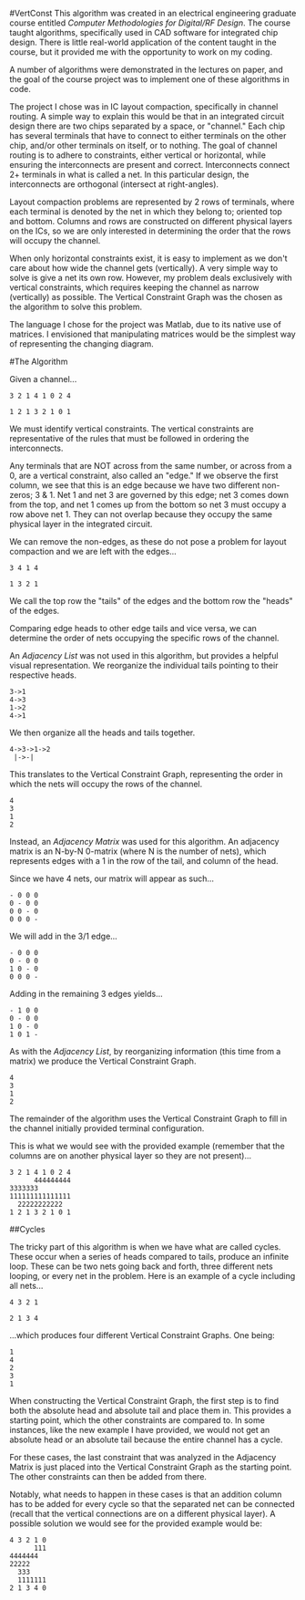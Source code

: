 #VertConst
This algorithm was created in an electrical engineering graduate course entitled *Computer Methodologies for Digital/RF Design*. The course taught algorithms, specifically used in CAD software for integrated chip design. There is little real-world application of the content taught in the course, but it provided me with the opportunity to work on my coding.

A number of algorithms were demonstrated in the lectures on paper, and the goal of the course project was to implement one of these algorithms in code.

The project I chose was in IC layout compaction, specifically in channel routing. A simple way to explain this would be that in an integrated circuit design there are two chips separated by a space, or "channel." Each chip has several terminals that have to connect to either terminals on the other chip, and/or other terminals on itself, or to nothing. The goal of channel routing is to adhere to constraints, either vertical or horizontal, while ensuring the interconnects are present and correct. Interconnects connect 2+ terminals in what is called a net. In this particular design, the interconnects are orthogonal (intersect at right-angles).

Layout compaction problems are represented by 2 rows of terminals, where each terminal is denoted by the net in which they belong to; oriented top and bottom. Columns and rows are constructed on different physical layers on the ICs, so we are only interested in determining the order that the rows will occupy the channel.

When only horizontal constraints exist, it is easy to implement as we don't care about how wide the channel gets (vertically). A very simple way to solve is give a net its own row. However, my problem deals exclusively with vertical constraints, which requires keeping the channel as narrow (vertically) as possible. The Vertical Constraint Graph was the chosen as the algorithm to solve this problem.

The language I chose for the project was Matlab, due to its native use of matrices. I envisioned that manipulating matrices would be the simplest way of representing the changing diagram.


#The Algorithm

Given a channel...

	3 2 1 4 1 0 2 4
	
	1 2 1 3 2 1 0 1

We must identify vertical constraints. The vertical constraints are representative of the rules that must be followed in ordering the interconnects.

Any terminals that are NOT across from the same number, or across from a 0, are a vertical constraint, also called an "edge." If we observe the first column, we see that this is an edge because we have two different non-zeros; 3 & 1. Net 1 and net 3 are governed by this edge; net 3 comes down from the top, and net 1 comes up from the bottom so net 3 must occupy a row above net 1. They can not overlap because they occupy the same physical layer in the integrated circuit.

We can remove the non-edges, as these do not pose a problem for layout compaction and we are left with the edges...

	3 4 1 4
	
	1 3 2 1

We call the top row the "tails" of the edges and the bottom row the "heads" of the edges.

Comparing edge heads to other edge tails and vice versa, we can determine the order of nets occupying the specific rows of the channel.

An *Adjacency List* was not used in this algorithm, but provides a helpful visual representation. We reorganize the individual tails pointing to their respective heads.

	3->1
	4->3
	1->2
	4->1

We then organize all the heads and tails together.

	4->3->1->2
	 |->-|

This translates to the Vertical Constraint Graph, representing the order in which the nets will occupy the rows of the channel.

	4
	3
	1
	2

Instead, an *Adjacency Matrix* was used for this algorithm. An adjacency matrix is an N-by-N 0-matrix (where N is the number of nets), which represents edges with a 1 in the row of the tail, and column of the head.

Since we have 4 nets, our matrix will appear as such...

	- 0 0 0
	0 - 0 0
	0 0 - 0
	0 0 0 -

We will add in the 3/1 edge...

	- 0 0 0
	0 - 0 0
	1 0 - 0
	0 0 0 -

Adding in the remaining 3 edges yields...

	- 1 0 0
	0 - 0 0
	1 0 - 0
	1 0 1 -

As with the *Adjacency List*, by reorganizing information (this time from a matrix) we produce the Vertical Constraint Graph.

	4
	3
	1
	2

The remainder of the algorithm uses the Vertical Constraint Graph to fill in the channel initially provided terminal configuration.

This is what we would see with the provided example (remember that the columns are on another physical layer so they are not present)...

	3 2 1 4 1 0 2 4
	      444444444
	3333333
	111111111111111
	  22222222222
	1 2 1 3 2 1 0 1

##Cycles

The tricky part of this algorithm is when we have what are called cycles. These occur when a series of heads compared to tails, produce an infinite loop. These can be two nets going back and forth, three different nets looping, or every net in the problem. Here is an example of a cycle including all nets...

	4 3 2 1
	
	2 1 3 4

...which produces four different Vertical Constraint Graphs. One being:

	1
	4
	2
	3
	1

When constructing the Vertical Constraint Graph, the first step is to find both the absolute head and absolute tail and place them in. This provides a starting point, which the other constraints are compared to. In some instances, like the new example I have provided, we would not get an absolute head or an absolute tail because the entire channel has a cycle.

For these cases, the last constraint that was analyzed in the Adjacency Matrix is just placed into the Vertical Constraint Graph as the starting point. The other constraints can then be added from there.

Notably, what needs to happen in these cases is that an addition column has to be added for every cycle so that the separated net can be connected (recall that the vertical connections are on a different physical layer). A possible solution we would see for the provided example would be:

	4 3 2 1 0
	      111
	4444444
	22222
	  333
	  1111111
	2 1 3 4 0
